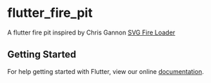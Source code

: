 # flutter_fire_pit

A flutter fire pit inspired by Chris Gannon [SVG Fire Loader](https://www.uplabs.com/posts/svg-fire-loader)

## Getting Started

For help getting started with Flutter, view our online
[documentation](https://flutter.io/).
